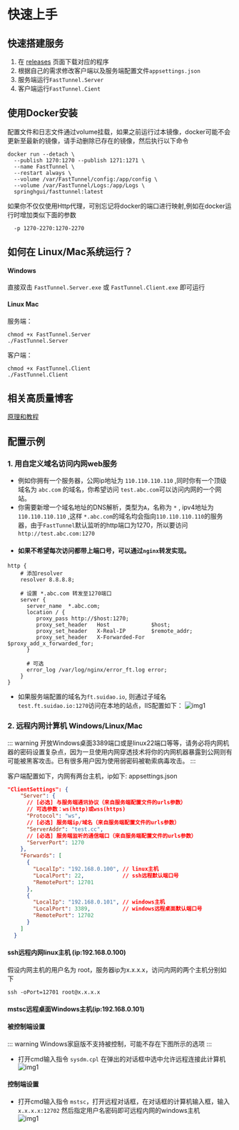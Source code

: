# 快速上手
 
## 快速搭建服务
1. 在 [releases](https://github.com/SpringHgui/FastTunnel/releases) 页面下载对应的程序
2. 根据自己的需求修改客户端以及服务端配置文件`appsettings.json`
3. 服务端运行`FastTunnel.Server`
4. 客户端运行`FastTunnel.Cient`

## 使用Docker安装
配置文件和日志文件通过volume挂载，如果之前运行过本镜像，docker可能不会更新至最新的镜像，请手动删除已存在的镜像，然后执行以下命令

```
docker run --detach \
  --publish 1270:1270 --publish 1271:1271 \
  --name FastTunnel \
  --restart always \
  --volume /var/FastTunnel/config:/app/config \
  --volume /var/FastTunnel/Logs:/app/Logs \
  springhgui/fasttunnel:latest
```

如果你不仅仅使用Http代理，可别忘记将docker的端口进行映射,例如在docker运行时增加类似下面的参数
```
  -p 1270-2270:1270-2270
```

## 如何在 Linux/Mac系统运行？
#### Windows
直接双击 `FastTunnel.Server.exe` 或 `FastTunnel.Client.exe` 即可运行
#### Linux Mac
服务端：
```shell
chmod +x FastTunnel.Server
./FastTunnel.Server
```
客户端：
```shell
chmod +x FastTunnel.Client
./FastTunnel.Client
```
## 相关高质量博客

[原理和教程](./blogs.md) 

## 配置示例
### 1. 用自定义域名访问内网web服务
- 例如你拥有一个服务器，公网ip地址为 `110.110.110.110` ,同时你有一个顶级域名为 `abc.com` 的域名，你希望访问 `test.abc.com`可以访问内网的一个网站。
- 你需要新增一个域名地址的DNS解析，类型为`A`，名称为 `*` , ipv4地址为 `110.110.110.110` ,这样 `*.abc.com`的域名均会指向`110.110.110.110`的服务器，由于`FastTunnel`默认监听的http端口为1270，所以要访问`http://test.abc.com:1270`
- #### 如果不希望每次访问都带上端口号，可以通过`nginx`转发实现。
```
http {
    # 添加resolver 
    resolver 8.8.8.8;

    # 设置 *.abc.com 转发至1270端口
    server {
      server_name  *.abc.com;
      location / {
         proxy_pass http://$host:1270;
         proxy_set_header   Host             $host;
         proxy_set_header   X-Real-IP        $remote_addr;
         proxy_set_header   X-Forwarded-For  $proxy_add_x_forwarded_for;
      }

      # 可选
      error_log /var/log/nginx/error_ft.log error;
    }
}
```

- 如果服务端配置的域名为`ft.suidao.io`, 则通过子域名`test.ft.suidao.io:1270`访问在本地的站点，IIS配置如下：
![img1](/images/iis-web.png)

### 2. 远程内网计算机 Windows/Linux/Mac

::: warning
开放Windows桌面3389端口或是linux22端口等等，请务必将内网机器的密码设置复杂点，因为一旦使用内网穿透技术将你的内网机器暴露到公网则有可能被黑客攻击。已有很多用户因为使用弱密码被勒索病毒攻击。
:::

客户端配置如下，内网有两台主机，ip如下:
appsettings.json
```json
"ClientSettings": {
    "Server": {
      // [必选] 与服务端通讯协议（来自服务端配置文件的urls参数）
      // 可选参数：ws(http)或wss(https)
      "Protocol": "ws",
      // [必选] 服务端ip/域名（来自服务端配置文件的urls参数）
      "ServerAddr": "test.cc",
      // [必选] 服务端监听的通信端口（来自服务端配置文件的urls参数）
      "ServerPort": 1270
    },
    "Forwards": [
      {
        "LocalIp": "192.168.0.100", // linux主机
        "LocalPort": 22,            // ssh远程默认端口号
        "RemotePort": 12701
      },
      {
        "LocalIp": "192.168.0.101", // windows主机
        "LocalPort": 3389,          // windows远程桌面默认端口号
        "RemotePort": 12702
      }
    ]
  }
```
#### ssh远程内网linux主机 (ip:192.168.0.100)

假设内网主机的用户名为 root，服务器ip为x.x.x.x，访问内网的两个主机分别如下
```
ssh -oPort=12701 root@x.x.x.x
```

#### mstsc远程桌面Windows主机(ip:192.168.0.101)
#### 被控制端设置
::: warning
Windows家庭版不支持被控制，可能不存在下图所示的选项
:::
- 打开cmd输入指令 `sysdm.cpl` 在弹出的对话框中选中允许远程连接此计算机  
![img1](/images/setallow.png)
#### 控制端设置
- 打开cmd输入指令 `mstsc`，打开远程对话框，在对话框的计算机输入框，输入 `x.x.x.x:12702` 然后指定用户名密码即可远程内网的windows主机  
![img1](/images/remote.png)
